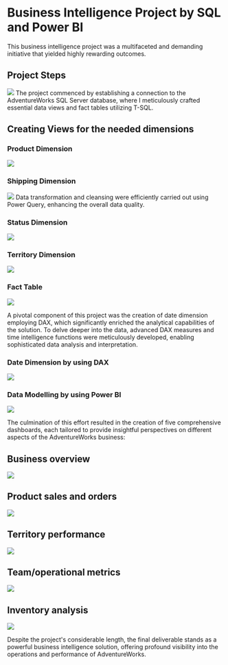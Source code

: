# Business Intelligence Project by SQL and Power BI 
This business intelligence project was a multifaceted and demanding initiative that yielded highly rewarding outcomes.
## Project Steps
![](https://github.com/Tarek-Ibrahim20/BI-Solution-Power-BI-SQL-/blob/e82ba5d48f582cb380f77d3baa519ec07beab021/Project%20Steps.png)
The project commenced by establishing a connection to the AdventureWorks SQL Server database, where I meticulously crafted essential data views and fact tables utilizing T-SQL.
## Creating Views for the needed dimensions
### Product Dimension
![](https://github.com/Tarek-Ibrahim20/BI-Solution-Power-BI-SQL-/blob/93dfeeb9e5f568499040ccf5d1eeef3b0b7afb63/dim_product.png)
### Shipping Dimension
![](https://github.com/Tarek-Ibrahim20/BI-Solution-Power-BI-SQL-/blob/fc53e7257f606ac3b5053bec26948ee876bf2644/Dim_Ship.png)
Data transformation and cleansing were efficiently carried out using Power Query, enhancing the overall data quality.
### Status Dimension
![](https://github.com/Tarek-Ibrahim20/BI-Solution-Power-BI-SQL-/blob/c7b6491caffdda9b4c32b1973132cae84138a7e6/Dim_Status.png)
### Territory Dimension
![](https://github.com/Tarek-Ibrahim20/BI-Solution-Power-BI-SQL-/blob/54eb3d8ea438cae258a32ed6cc67603b26e56416/Dim_Territory.png)
### Fact Table
![](https://github.com/Tarek-Ibrahim20/BI-Solution-Power-BI-SQL-/blob/4096ed81dc88e5a5cd775a05626cdea7c2106c36/Fact_table.png)

A pivotal component of this project was the creation of date dimension employing DAX, which significantly enriched the analytical capabilities of the solution. To delve deeper into the data, advanced DAX measures and time intelligence functions were meticulously developed, enabling sophisticated data analysis and interpretation.
### Date Dimension by using DAX
![](https://github.com/Tarek-Ibrahim20/BI-Solution-Power-BI-SQL-/blob/1eae325411aa644dfe7bdc7c664077d1a98137c5/Dim_Date.png)

### Data Modelling by using Power BI 
![](https://github.com/Tarek-Ibrahim20/BI-Solution-Power-BI-SQL-/blob/299196fc28fc9d4567eeab2fb6bbdccb02fe13c3/Data%20Model.png)

The culmination of this effort resulted in the creation of five comprehensive dashboards, each tailored to provide insightful perspectives on different aspects of the AdventureWorks business:

## Business overview
![](https://github.com/Tarek-Ibrahim20/BI-Solution-Power-BI-SQL-/blob/394fd33b29c9096f896b407cf154f85825997610/Overview%20Dashboard.png)

## Product sales and orders
![](https://github.com/Tarek-Ibrahim20/BI-Solution-Power-BI-SQL-/blob/65bfb85f116201fd879f41263593924c6955268c/Products%20Report.png)

## Territory performance
![](https://github.com/Tarek-Ibrahim20/BI-Solution-Power-BI-SQL-/blob/16a1c329cffc6c2c7003f244c23506afec93ac2d/Territory%20Report.png)

## Team/operational metrics
![](https://github.com/Tarek-Ibrahim20/BI-Solution-Power-BI-SQL-/blob/dff1ce63ae83489bd8448b00542ed25d5398235e/Operational%20Report.png)

## Inventory analysis
![](https://github.com/Tarek-Ibrahim20/BI-Solution-Power-BI-SQL-/blob/9e9eba6c82029231a86bf8fb18b47b3d07f00d3c/Inventory%20Dashboard.png)

Despite the project's considerable length, the final deliverable stands as a powerful business intelligence solution, offering profound visibility into the operations and performance of AdventureWorks.
